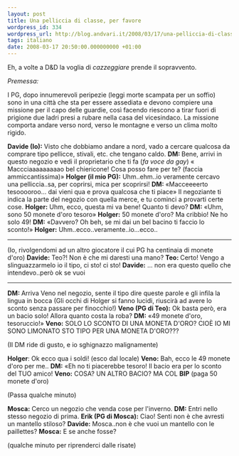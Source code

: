 ```yaml
---
layout: post
title: Una pelliccia di classe, per favore
wordpress_id: 334
wordpress_url: http://blog.andvari.it/2008/03/17/una-pelliccia-di-classe-per-favore/
tags: italiano
date: 2008-03-17 20:50:00.000000000 +01:00
---
```

Eh, a volte a D&amp;D la voglia di <em>cazzeggiare</em> prende il sopravvento.

<em>Premessa:</em>

I PG, dopo innumerevoli peripezie (leggi morte scampata per un soffio) sono in una città che sta per essere assediata e devono compiere una missione per il capo delle guardie, così facendo riescono a tirar fuori di prigione due ladri presi a rubare nella casa del vicesindaco. La missione comporta andare verso nord, verso le montagne e verso un clima molto rigido.

<strong>Davide (Io):</strong> Visto che dobbiamo andare a nord, vado a cercare qualcosa da comprare tipo pellicce, stivali, etc. che tengano caldo.
<strong>DM: </strong>Bene, arrivi in questo negozio e vedi il proprietario che ti fa (<em>fa voce da gay</em>) « Maccciaaaaaaaaao bel chiericone! Cosa posso fare per te? (faccia ammiccantissima)»
<strong>Holger (il mio PG):</strong> Uhm..ehm..io veramente cercavo una pelliccia..sa, per coprirsi, mica per scoprirsi!
<strong>DM: </strong>«Macceeeerto tesooooroo... dai vieni qua e prova qualcosa che ti piace» Il negoziante ti indica la parte del negozio con quella merce, e tu cominci a provarti certe cose.
<strong>Holger:</strong> Uhm, ecco, questa mi va bene! Quanto ti devo?
<strong>DM:</strong> «Uhm, sono 50 monete d'oro tesoro»
<strong>Holger:</strong> 50 monete d'oro? Ma cribbio! Ne ho solo 49!
<strong>DM:</strong> «Davvero? Oh beh, se mi dai un bel bacino ti faccio lo sconto!»
<strong>Holger:</strong> Uhm..ecco..veramente..io...ecco..

***

(Io, rivolgendomi ad un altro giocatore il cui PG ha centinaia di monete d'oro)
<strong>Davide:</strong> Teo?! Non è che mi daresti una mano?
<strong>Teo: </strong>Certo! Vengo a slinguazzarmelo io il tipo, ci sto! ci sto!
<strong>Davide:</strong> ... non era questo quello che intendevo..però ok se vuoi

***

<strong>DM: </strong>Arriva Veno nel negozio, sente il tipo dire queste parole e gli infila la lingua in bocca
(Gli occhi di Holger si fanno lucidi, riuscirà ad avere lo sconto senza passare per finocchio!)
<strong>Veno (PG di Teo):</strong> Ok basta però, era un bacio solo! Allora quanto costa la roba?
<strong>DM:</strong> «49 monete d'oro, tesoruccio!»
<strong>Veno:</strong> SOLO LO SCONTO DI UNA MONETA D'ORO? CIOÈ IO MI SONO LIMONATO STO TIPO PER UNA MONETA D'ORO???

(Il DM ride di gusto, e io sghignazzo malignamente)

<strong>Holger</strong>: Ok ecco qua i soldi! (esco dal locale)
<strong>Veno:</strong> Bah, ecco le 49 monete d'oro per me..
<strong>DM:</strong> «Eh no ti piacerebbe tesoro! Il bacio era per lo sconto del TUO amico!
<strong>Veno:</strong> COSA? UN ALTRO BACIO? MA COL **BIP** (paga 50 monete d'oro)

(Passa qualche minuto)

<strong>Mosca:</strong> Cerco un negozio che venda cose per l'inverno.
<strong>DM:</strong> Entri nello stesso negozio di prima.
<strong>Erik (PG di Mosca):</strong> Ciao! Senti non è che avresti un mantello stiloso?
<strong>Davide:</strong> Mosca..non è che vuoi un mantello con le paillettes?
<strong>Mosca:</strong> E se anche fosse?

(qualche minuto per riprenderci dalle risate)
